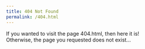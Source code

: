 ```yaml
---
title: 404 Not Found
permalink: /404.html
---
```


If you wanted to visit the page 404.html, then here it is!  
Otherwise, the page you requested does not exist...
